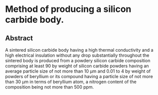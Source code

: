 # Method of producing a silicon carbide body.

## Abstract
A sintered silicon carbide body having a high thermal conductivity and a high electrical insulation without any drop substantially throughout the sintered body is produced from a powdery silicon carbide composition comprising at least 90 by weight of silicon carbide powders having an average particle size of not more than 10 µm and 0.01 to 4 by weight of powders of beryllium or its compound having a particle size of not more than 30 µm in terms of beryllium atom, a nitrogen content of the composition being not more than 500 ppm.